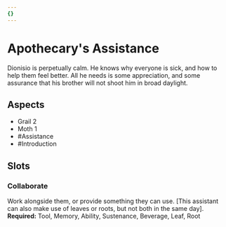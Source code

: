 ```yaml
---
{}
---
```

# Apothecary's Assistance
Dionisio is perpetually calm. He knows why everyone is sick, and how to help them feel better. All he needs is some appreciation, and some assurance that his brother will not shoot him in broad daylight. 

## Aspects
- Grail 2
- Moth 1
- #Assistance
-  #Introduction 
## Slots
### Collaborate
Work alongside them, or provide something they can use. \[This  assistant can also make use of leaves or roots, but not both in the same day].<br>**Required:** Tool, Memory, Ability, Sustenance, Beverage, Leaf, Root